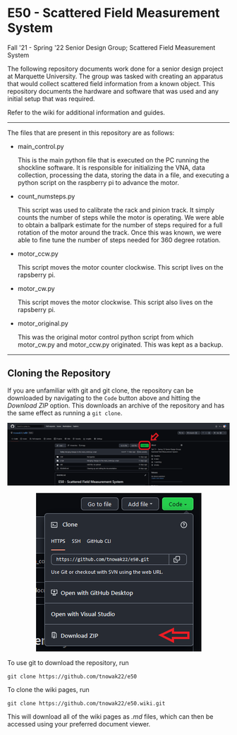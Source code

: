 # E50 - Scattered Field Measurement System

Fall '21 - Spring '22 Senior Design Group; Scattered Field Measurement System

The following repository documents work done for a senior design project at Marquette University. The group was tasked with creating an apparatus that would collect scattered field information from a known object. This repository documents the hardware and software that was used and any initial setup that was required.&#x20;

Refer to the wiki for additional information and guides.

***

The files that are present in this repository are as follows:

*   main\_control.py

    &#x20;   This is the main python file that is executed on the PC running the shockline software. It is responsible for initializing the VNA, data collection, processing the data, storing the data in a file, and executing a python script on the raspberry pi to advance the motor.

*   count\_numsteps.py

    &#x20;   This script was used to calibrate the rack and pinion track. It simply counts the number of steps while the motor is operating. We were able to obtain a ballpark estimate for the number of steps required for a full rotation of the motor around the track. Once this was known, we were able to fine tune the number of steps needed for 360 degree rotation.&#x20;

*   motor\_ccw\.py

    &#x20;   This script moves the motor counter clockwise. This script lives on the rapsberry pi.

*   motor\_cw\.py

    &#x20;   This script moves the motor clockwise. This script also lives on the rapsberry pi.&#x20;

*   motor\_original.py

    &#x20;   This was the original motor control python script from which motor\_cw.py and motor\_ccw.py originated. This was kept as a backup.&#x20;

***

## Cloning the Repository

If you are unfamiliar with git and git clone, the repository can be downloaded by navigating to the `Code` button above and hitting the _Download ZIP_ option. This downloads an archive of the repository and has the same effect as running a `git clone`.

![](https://github.com/tnowak22/e50/blob/main/wiki/images/clone_repo.png)

<p align="center">
  <img src="https://github.com/tnowak22/e50/blob/main/wiki/images/clone_repo2.png">
</p>

To use git to download the repository, run

```
git clone https://github.com/tnowak22/e50
```

To clone the wiki pages, run

```
git clone https://github.com/tnowak22/e50.wiki.git
```
This will download all of the wiki pages as _.md_ files, which can then be accessed using your preferred document viewer.
